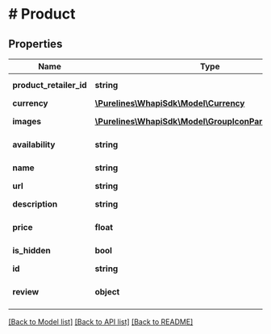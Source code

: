 # # Product

## Properties

Name | Type | Description | Notes
------------ | ------------- | ------------- | -------------
**product_retailer_id** | **string** | Product Retailer ID | [optional]
**currency** | [**\Purelines\WhapiSdk\Model\Currency**](Currency.md) |  |
**images** | [**\Purelines\WhapiSdk\Model\GroupIconParametersMedia[]**](GroupIconParametersMedia.md) | Product images urls |
**availability** | **string** | Product availability |
**name** | **string** | Product name |
**url** | **string** | Product url | [optional]
**description** | **string** | Product description |
**price** | **float** | Product price |
**is_hidden** | **bool** | Product is hidden | [optional]
**id** | **string** | Product ID |
**review** | **object** | Product review status | [optional]

[[Back to Model list]](../../README.md#models) [[Back to API list]](../../README.md#endpoints) [[Back to README]](../../README.md)
